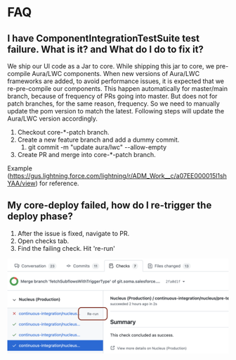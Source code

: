 # FAQ

## I have ComponentIntegrationTestSuite test failure. What is it? and What do I do to fix it?

We ship our UI code as a Jar to core. While shipping this jar to core, we pre-compile Aura/LWC components. When new versions of Aura/LWC frameworks are added, to avoid performance issues, it is expected that we re-pre-compile our components. This happen automatically for master/main branch, because of frequency of PRs going into master. But does not for patch branches, for the same reason, frequency. So we need to manually update the pom version to match the latest. Following steps will update the Aura/LWC version accordingly.


1. Checkout core-*-patch branch.
2. Create a new feature branch and add a dummy commit.
    1. git commit -m "update aura/lwc" --allow-empty
3. Create PR and merge into core-*-patch branch.


Example (https://gus.lightning.force.com/lightning/r/ADM_Work__c/a07EE000015l1shYAA/view) for reference.


## My core-deploy failed, how do I re-trigger the deploy phase?

1. After the issue is fixed, navigate to PR.
2. Open checks tab.
3. Find the failing check. Hit 're-run'

![Re-run Nucleus Stage](assets/Re-run_Nucleus_Stage.png)